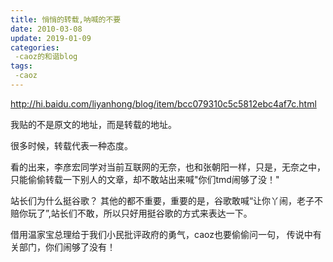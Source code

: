 ```yaml
---
title: 悄悄的转载,呐喊的不要
date: 2010-03-08
update: 2019-01-09
categories:
 -caoz的和谐blog
tags:
 -caoz
---
```


http://hi.baidu.com/liyanhong/blog/item/bcc079310c5c5812ebc4af7c.html

我贴的不是原文的地址，而是转载的地址。

很多时候，转载代表一种态度。

看的出来，李彦宏同学对当前互联网的无奈，也和张朝阳一样，只是，无奈之中，只能偷偷转载一下别人的文章，却不敢站出来喊"你们tmd闹够了没！"

站长们为什么挺谷歌？ 其他的都不重要，重要的是，谷歌敢喊“让你丫闹，老子不赔你玩了”,站长们不敢，所以只好用挺谷歌的方式来表达一下。

借用温家宝总理给于我们小民批评政府的勇气，caoz也要偷偷问一句， 传说中有关部门，你们闹够了没有！